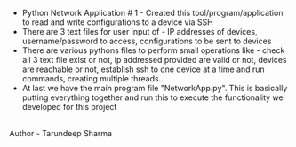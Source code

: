 * Python Network Application # 1 - Created this tool/program/application to read and write configurations to a device via SSH
* There are 3 text files for user input of - IP addresses of devices, username/password to access, configurations to be sent to devices
* There are various pythons files to perform small operations like - check all 3 text file exist or not, ip addressed provided are valid or not, devices are reachable or not, establish ssh to one device at a time and run commands, creating multiple threads..
* At last we have the main program file "NetworkApp.py". This is basically putting everything together and run this to execute the functionality we developed for this project

<br>
Author - Tarundeep Sharma
